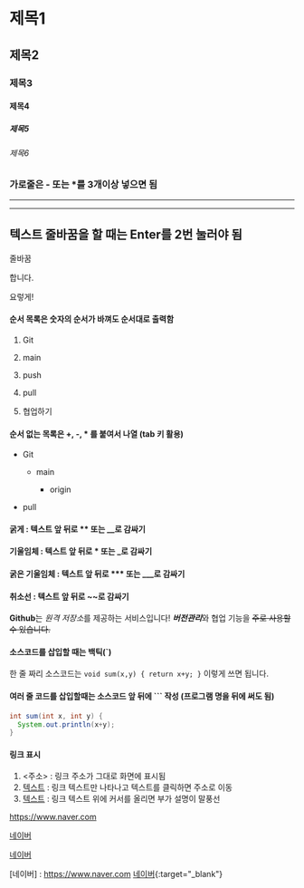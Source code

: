 # 제목1
## 제목2
### 제목3
#### 제목4
##### 제목5
###### 제목6


### 가로줄은 - 또는 *를 3개이상 넣으면 됨
---
***


## 텍스트 줄바꿈을 할 때는 Enter를 2번 눌러야 됨
줄바꿈

합니다.

요렇게!


#### 순서 목록은 숫자의 순서가 바껴도 순서대로 출력함
1. Git

2. main

3. push

4. pull

5. 협업하기


#### 순서 없는 목록은 +, -, * 를 붙여서 나열 (tab 키 활용)

- Git  

  - main

    - origin

- pull


#### 굵게 : 텍스트 앞 뒤로 ** 또는 __로 감싸기
#### 기울임체 : 텍스트 앞 뒤로 * 또는 _로 감싸기
#### 굵은 기울임체 : 텍스트 앞 뒤로 *** 또는 ___로 감싸기
#### 취소선 : 텍스트 앞 뒤로 ~~로 감싸기


**Github**는 *원격 저장소*를 제공하는 서비스입니다!
***버전관리***와 협업 기능을 ~~주로 사용할 수 있습니다.~~


#### 소스코드를 삽입할 때는 백틱(`)

한 줄 짜리 소스코드는 `void sum(x,y) { return x+y; }` 이렇게 쓰면 됩니다.

#### 여러 줄 코드를 삽입할때는 소스코드 앞 뒤에 ``` 작성 (프로그램 명을 뒤에 써도 됨)
```java
int sum(int x, int y) {
  System.out.println(x+y);
}
```


#### 링크 표시
1. <주소> : 링크 주소가 그대로 화면에 표시됨
2. [텍스트](주소) : 링크 텍스트만 나타나고 텍스트를 클릭하면 주소로 이동
3. [텍스트](주소, "부가설명") : 링크 텍스트 위에 커서를 올리면 부가 설명이 말풍선

<https://www.naver.com>

[네이버](https://www.naver.com)

[네이버](https://www.naver.com, "클릭하면 네이버로 이동합니다")

[네이버] : https://www.naver.com
[네이버](https://www.naver.com){:target="_blank"}




 

